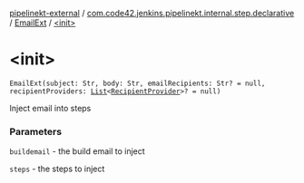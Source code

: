 [pipelinekt-external](../../index.md) / [com.code42.jenkins.pipelinekt.internal.step.declarative](../index.md) / [EmailExt](index.md) / [&lt;init&gt;](./-init-.md)

# &lt;init&gt;

`EmailExt(subject: Str, body: Str, emailRecipients: Str? = null, recipientProviders: `[`List`](https://kotlinlang.org/api/latest/jvm/stdlib/kotlin.collections/-list/index.html)`<`[`RecipientProvider`](../../com.code42.jenkins.pipelinekt.core.notifications/-recipient-provider/index.md)`>? = null)`

Inject email into steps

### Parameters

`buildemail` - the build email to inject

`steps` - the steps to inject